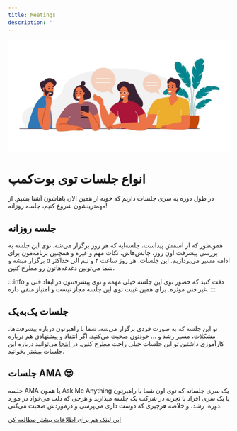 ```yaml
---
title: Meetings
description: ''
---
```


![Journey begins](./images/meeting.jpeg)

# انواع جلسات توی بوت‌کمپ

در طول دوره یه سری جلسات داریم که خوبه از همین الان باهاشون آشنا بشیم.
از مهمترینشون شروع کنیم، جلسه‌ روزانه!

## جلسه روزانه

همونطور که از اسمش پیداست، جلسه‌ایه که هر روز برگزار می‌شه. توی این جلسه به بررسی پیشرفت اون روز، چالش‌هاش، نکات مهم و غیره و همچنین برنامه‌مون برای ادامه مسیر می‌پردازیم.
این جلسات، هر روز ساعت ۴ و نیم الی حداکثر ۵ برگزار میشه و شما می‌تونین دغدغه‌هاتون رو مطرح کنین.

:::info
دقت کنید که حضور توی این جلسه خیلی مهمه و توی پیشرفتتون در ابعاد فنی و غیر فنی موثره. برای همین غیبت توی این جلسه مجاز نیست و امتیاز منفی داره.
:::

## جلسات یک‌به‌یک
تو این جلسه که به صورت فردی برگزار می‌شه، شما با راهبرتون درباره پیشرفت‌ها، مشکلات، مسیر رشد و … خودتون صحبت می‌کنید. اگر انتقاد و پیشنهادی هم درباره کارآموزی داشتین تو این جلسات خیلی راحت مطرح کنین. در [اینجا](https://virgool.io/@hamgam/%D8%A7%D9%87%D9%85%DB%8C%D8%AA-%D9%88-%D9%85%D8%B2%D8%A7%DB%8C%D8%A7%DB%8C-%D8%AC%D9%84%D8%B3%D8%A7%D8%AA-%DB%B1%DB%B1-dfq1ml8yrovh) می‌توانید درباره این جلسات بیشتر بخوانید.


## جلسات AMA 😎

جلسه AMA یا همون Ask Me Anything یک سری جلساته که توی اون شما با راهبرتون یا یک سری افراد با تجربه در شرکت یک جلسه میذارید و هرچی که دلت می‌خواد در مورد دوره، رشد، و خلاصه هرچیزی که دوست داری می‌پرسی و درموردش صحبت می‌کنی.

[این لینک هم برای اطلاعات بیشتر مطالعه کن](https://worldofwork.io/2019/07/ask-me-anything-sessions/)

